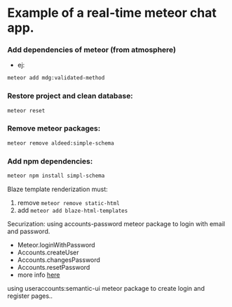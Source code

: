 # Example of a real-time meteor chat app.
### Add dependencies of meteor (from atmosphere)
- ej:
```sh
meteor add mdg:validated-method
```

### Restore project and clean database:
```sh
meteor reset
```
### Remove meteor packages:
```sh
meteor remove aldeed:simple-schema
```

### Add npm dependencies:
```sh
meteor npm install simpl-schema
```

Blaze template renderization must:
1. remove ```meteor remove static-html```
2. add ```meteor add blaze-html-templates```

Securization:
using accounts-password meteor package to login with email and password.
- Meteor.loginWithPassword
- Accounts.createUser
- Accounts.changesPassword
- Accounts.resetPassword
- more info [here](https://docs.meteor.com/api/accounts)

using useraccounts:semantic-ui meteor package to create login and register pages..
